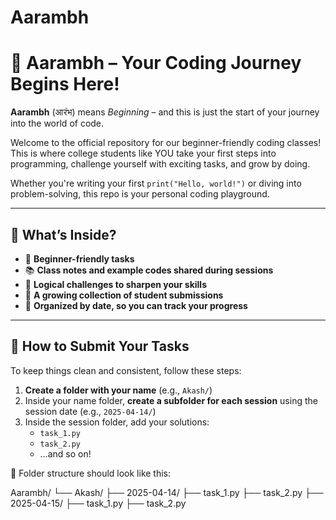 # Aarambh

# 🌟 Aarambh – Your Coding Journey Begins Here!

**Aarambh** (आरंभ) means *Beginning* – and this is just the start of your journey into the world of code.

Welcome to the official repository for our beginner-friendly coding classes! This is where college students like YOU take your first steps into programming, challenge yourself with exciting tasks, and grow by doing.

Whether you're writing your first `print("Hello, world!")` or diving into problem-solving, this repo is your personal coding playground.

---

## 🚀 What’s Inside?

- 📝 **Beginner-friendly tasks**
- 📚 **Class notes and example codes shared during sessions**
- 🧠 **Logical challenges to sharpen your skills**
- 💼 **A growing collection of student submissions**
- 📅 **Organized by date, so you can track your progress**

---

## 📌 How to Submit Your Tasks

To keep things clean and consistent, follow these steps:

1. **Create a folder with your name** (e.g., `Akash/`)
2. Inside your name folder, **create a subfolder for each session** using the session date (e.g., `2025-04-14/`)
3. Inside the session folder, add your solutions:
   - `task_1.py`
   - `task_2.py`
   - …and so on!

📁 Folder structure should look like this:

Aarambh/ 
  └── Akash/ 
    ├── 2025-04-14/ 
       ├── task_1.py 
       ├── task_2.py 
    ├── 2025-04-15/ 
       ├── task_1.py 
       ├── task_2.py
